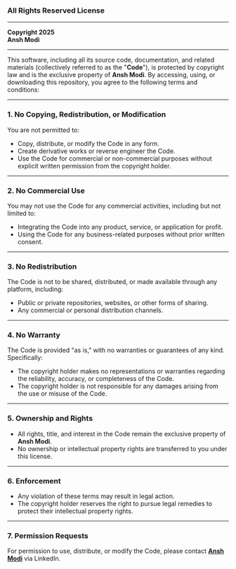 ### All Rights Reserved License

---

**Copyright 2025**  
**Ansh Modi**

---

This software, including all its source code, documentation, and related materials (collectively referred to as the "**Code**"), is protected by copyright law and is the exclusive property of **Ansh Modi**. By accessing, using, or downloading this repository, you agree to the following terms and conditions:

---

### 1. **No Copying, Redistribution, or Modification**

You are not permitted to:

- Copy, distribute, or modify the Code in any form.
- Create derivative works or reverse engineer the Code.
- Use the Code for commercial or non-commercial purposes without explicit written permission from the copyright holder.

---

### 2. **No Commercial Use**

You may not use the Code for any commercial activities, including but not limited to:

- Integrating the Code into any product, service, or application for profit.
- Using the Code for any business-related purposes without prior written consent.

---

### 3. **No Redistribution**

The Code is not to be shared, distributed, or made available through any platform, including:

- Public or private repositories, websites, or other forms of sharing.
- Any commercial or personal distribution channels.

---

### 4. **No Warranty**

The Code is provided "as is," with no warranties or guarantees of any kind. Specifically:

- The copyright holder makes no representations or warranties regarding the reliability, accuracy, or completeness of the Code.
- The copyright holder is not responsible for any damages arising from the use or misuse of the Code.

---

### 5. **Ownership and Rights**

- All rights, title, and interest in the Code remain the exclusive property of **Ansh Modi**.
- No ownership or intellectual property rights are transferred to you under this license.

---

### 6. **Enforcement**

- Any violation of these terms may result in legal action.
- The copyright holder reserves the right to pursue legal remedies to protect their intellectual property rights.

---

### 7. **Permission Requests**

For permission to use, distribute, or modify the Code, please contact **[Ansh Modi](https://www.linkedin.com/in/ansh-modi-/)** via LinkedIn.
